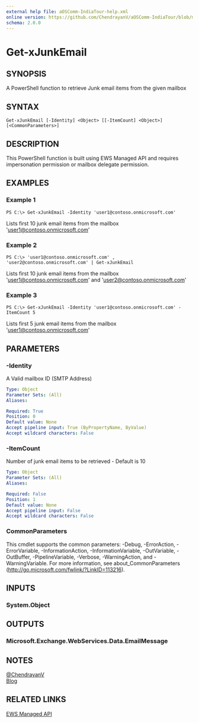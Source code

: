 ```yaml
---
external help file: aOSComm-IndiaTour-help.xml
online version: https://github.com/ChendrayanV/aOSComm-IndiaTour/blob/master/docs/Get-xJunkEmail.md
schema: 2.0.0
---
```


# Get-xJunkEmail

## SYNOPSIS
A PowerShell function to retrieve Junk email items from the given mailbox

## SYNTAX

```
Get-xJunkEmail [-Identity] <Object> [[-ItemCount] <Object>] [<CommonParameters>]
```

## DESCRIPTION
This PowerShell function is built using EWS Managed API and requires impersonation permission or mailbox
delegate permission. 

## EXAMPLES

### Example 1
```
PS C:\> Get-xJunkEmail -Identity 'user1@contoso.onmicrosoft.com'
```

Lists first 10 junk email items from the mailbox 'user1@contoso.onmicrosoft.com'

### Example 2
```
PS C:\> 'user1@contoso.onmicrosoft.com' , 'user2@contoso.onmicrosoft.com' | Get-xJunkEmail
```

Lists first 10 junk email items from the mailbox 'user1@contoso.onmicrosoft.com' and 'user2@contoso.onmicrosoft.com'

### Example 3
```
PS C:\> Get-xJunkEmail -Identity 'user1@contoso.onmicrosoft.com' -ItemCount 5
```

Lists first 5 junk email items from the mailbox 'user1@contoso.onmicrosoft.com'

## PARAMETERS

### -Identity
A Valid mailbox ID (SMTP Address)

```yaml
Type: Object
Parameter Sets: (All)
Aliases: 

Required: True
Position: 0
Default value: None
Accept pipeline input: True (ByPropertyName, ByValue)
Accept wildcard characters: False
```

### -ItemCount
Number of junk email items to be retrieved - Default is 10

```yaml
Type: Object
Parameter Sets: (All)
Aliases: 

Required: False
Position: 1
Default value: None
Accept pipeline input: False
Accept wildcard characters: False
```

### CommonParameters
This cmdlet supports the common parameters: -Debug, -ErrorAction, -ErrorVariable, -InformationAction, -InformationVariable, -OutVariable, -OutBuffer, -PipelineVariable, -Verbose, -WarningAction, and -WarningVariable. For more information, see about_CommonParameters (http://go.microsoft.com/fwlink/?LinkID=113216).

## INPUTS

### System.Object

## OUTPUTS

### Microsoft.Exchange.WebServices.Data.EmailMessage

## NOTES
[@ChendrayanV](https://twitter.com/ChendrayanV)  
[Blog](http://chen.about-powershell.com)

## RELATED LINKS
[EWS Managed API](https://msdn.microsoft.com/en-us/library/office/dd877012(v=exchg.150).aspx#bk_EWSMA)